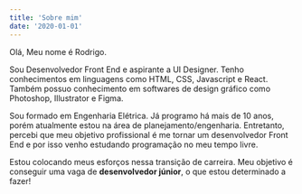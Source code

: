 ```yaml
---
title: 'Sobre mim'
date: '2020-01-01'
---
```


Olá,
Meu nome é Rodrigo.

Sou Desenvolvedor Front End e aspirante a UI Designer. Tenho conhecimentos em linguagens como HTML, CSS, Javascript e
React. Também possuo conhecimento em softwares de design gráfico como Photoshop, Illustrator e Figma.

Sou formado em Engenharia Elétrica. Já programo há mais de 10 anos, porém atualmente estou na área de planejamento/engenharia. Entretanto, percebi que meu objetivo profissional é me tornar um desenvolvedor Front End e por isso venho estudando programação no meu tempo livre.

Estou colocando meus esforços nessa transição de carreira. Meu objetivo é conseguir uma vaga de **desenvolvedor júnior**, o que estou determinado a fazer!